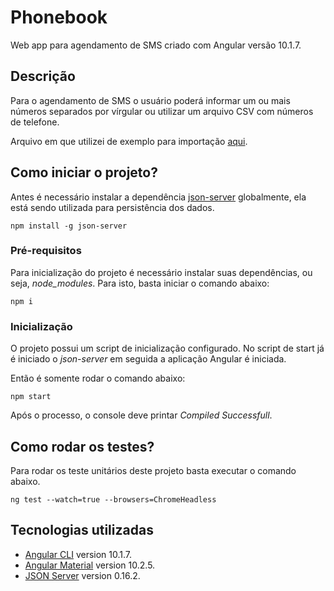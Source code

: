 # Phonebook

Web app para agendamento de SMS criado com Angular versão 10.1.7.

## Descrição

Para o agendamento de SMS o usuário poderá informar um ou mais números separados por vírgular ou utilizar um arquivo CSV com números de telefone.

Arquivo em que utilizei de exemplo para importação [aqui](https://docs.google.com/spreadsheets/d/10ryiVin0ZWjjv_sYc9voIzXKZx97QdmThxbtmwgwynU/edit?usp=sharing).

## Como iniciar o projeto?
Antes é necessário instalar a dependência [json-server](https://www.npmjs.com/package/json-server) globalmente, ela está sendo utilizada para persistência dos dados.

```
npm install -g json-server
```

### Pré-requisitos
Para inicialização do projeto é necessário instalar suas dependências, ou seja, *node_modules*. Para isto, basta iniciar o comando abaixo:

```
npm i
```

### Inicialização
O projeto possui um script de inicialização configurado. No script de start já é iniciado o *json-server* em seguida a aplicação Angular é iniciada.

Então é somente rodar o comando abaixo:

```
npm start
```

Após o processo, o console deve printar *Compiled Successfull*.

## Como rodar os testes?
Para rodar os teste unitários deste projeto basta executar o comando abaixo.

```
ng test --watch=true --browsers=ChromeHeadless
```

## Tecnologias utilizadas

* [Angular CLI](https://github.com/angular/angular-cli) version 10.1.7.
* [Angular Material](https://material.angular.io/) version 10.2.5.
* [JSON Server](https://www.npmjs.com/package/json-server) version 0.16.2.
